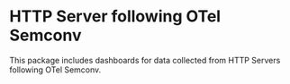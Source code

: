 # HTTP Server following OTel Semconv

This package includes dashboards for data collected from HTTP Servers following
OTel Semconv.
